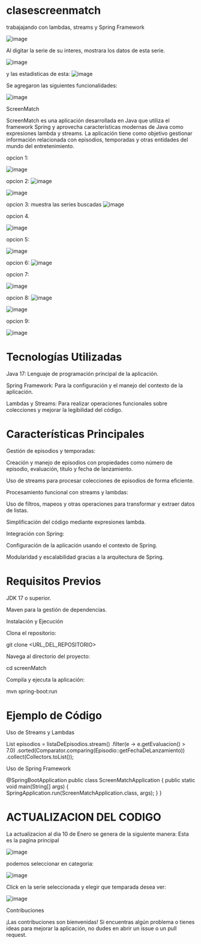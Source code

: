 # clasescreenmatch
trabajajando con lambdas, streams y Spring Framework

![image](https://github.com/user-attachments/assets/3eed26f2-25d6-4db1-94b5-388741128880) 

Al digitar la serie de su interes, mostrara los datos de esta serie.

![image](https://github.com/user-attachments/assets/1339a9f2-3489-4173-ab3b-ba787795d986)

y las estadisticas de esta:
![image](https://github.com/user-attachments/assets/e37d55b5-1fc1-4280-a406-da32d7401207)

Se agregaron las siguientes funcionalidades:

![image](https://github.com/user-attachments/assets/a83f03e8-bb0c-4a04-866b-d01fea70a8c2)


ScreenMatch

ScreenMatch es una aplicación desarrollada en Java que utiliza el framework Spring y aprovecha características modernas de Java como expresiones lambda y streams. La aplicación tiene como objetivo gestionar información relacionada con episodios, temporadas y otras entidades del mundo del entretenimiento.

opcion 1:

![image](https://github.com/user-attachments/assets/61f45233-1ce6-4b7f-afab-ffb5f5dca393)

opcion 2:
![image](https://github.com/user-attachments/assets/07a200cc-817e-41db-aa67-707a5486310f)

![image](https://github.com/user-attachments/assets/d3618010-2602-4c6e-a704-afd19994671f)

opcion 3:
muestra las series buscadas
![image](https://github.com/user-attachments/assets/6c47f8a8-4ed4-4830-9448-cf16d712d170)


opcion 4.

![image](https://github.com/user-attachments/assets/14ab0b61-c54a-4ff3-8565-23ac1e9b84ca)


opcion 5:

![image](https://github.com/user-attachments/assets/3826c713-2290-440c-862b-bd8520a13791)


opcion 6:
![image](https://github.com/user-attachments/assets/d7f88e40-c61d-4dc3-92ad-7b3290cf2dcb)


opcion 7:

![image](https://github.com/user-attachments/assets/f3f33555-2b2d-46a8-a4c8-a7d700a50b04)

opcion 8:
![image](https://github.com/user-attachments/assets/4f6d73cc-38d3-4779-beec-69a957f46b43)

![image](https://github.com/user-attachments/assets/03584e2d-b949-41e4-a98d-48526106322d)

opcion 9:

![image](https://github.com/user-attachments/assets/c158189e-924f-4f20-82a6-3686dee73dcf)















<h1>
Tecnologías Utilizadas
</h1>

Java 17: Lenguaje de programación principal de la aplicación.

Spring Framework: Para la configuración y el manejo del contexto de la aplicación.

Lambdas y Streams: Para realizar operaciones funcionales sobre colecciones y mejorar la legibilidad del código.




<h1>Características Principales</h1>

Gestión de episodios y temporadas:

Creación y manejo de episodios con propiedades como número de episodio, evaluación, título y fecha de lanzamiento.

Uso de streams para procesar colecciones de episodios de forma eficiente.

Procesamiento funcional con streams y lambdas:

Uso de filtros, mapeos y otras operaciones para transformar y extraer datos de listas.

Simplificación del código mediante expresiones lambda.

Integración con Spring:

Configuración de la aplicación usando el contexto de Spring.

Modularidad y escalabilidad gracias a la arquitectura de Spring.




<h1>Requisitos Previos</h1>

JDK 17 o superior.

Maven para la gestión de dependencias.

Instalación y Ejecución

Clona el repositorio:

git clone <URL_DEL_REPOSITORIO>

Navega al directorio del proyecto:

cd screenMatch

Compila y ejecuta la aplicación:

mvn spring-boot:run




<h1>Ejemplo de Código</h1>




Uso de Streams y Lambdas

List<Episodio> episodios = listaDeEpisodios.stream()
    .filter(e -> e.getEvaluacion() > 7.0)
    .sorted(Comparator.comparing(Episodio::getFechaDeLanzamiento))
    .collect(Collectors.toList());




Uso de Spring Framework

@SpringBootApplication
public class ScreenMatchApplication {
    public static void main(String[] args) {
        SpringApplication.run(ScreenMatchApplication.class, args);
    }
}



<h1>ACTUALIZACION DEL CODIGO</h1>
La actualizacion al dia 10 de Enero se genera de la siguiente manera:
Esta es la pagina principal


![image](https://github.com/user-attachments/assets/85a05f9d-ef4b-4258-902a-01c4725776df)


podemos seleccionar en categoria:

![image](https://github.com/user-attachments/assets/6a794930-811c-4238-8c33-0d7d29f35dd4)

Click en la serie seleccionada y elegir que temparada desea ver:

![image](https://github.com/user-attachments/assets/25c7027d-d0d8-451a-9fd1-1f801cc83c9f)






Contribuciones

¡Las contribuciones son bienvenidas! Si encuentras algún problema o tienes ideas para mejorar la aplicación, no dudes en abrir un issue o un pull request.





